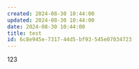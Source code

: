 ```yaml
---
created: 2024-08-30 10:44:00
updated: 2024-08-30 10:44:00
date: 2024-08-30 10:44:00
title: test
id: 6c8e945e-7317-44d5-bf93-545e07034723
---
```


123
